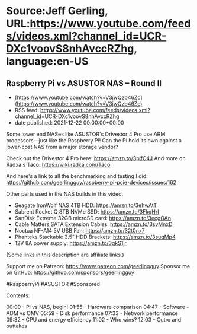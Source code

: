 # Source:Jeff Gerling, URL:https://www.youtube.com/feeds/videos.xml?channel_id=UCR-DXc1voovS8nhAvccRZhg, language:en-US

## Raspberry Pi vs ASUSTOR NAS – Round II
 - [https://www.youtube.com/watch?v=V3jwQzb46Zc](https://www.youtube.com/watch?v=V3jwQzb46Zc)
 - RSS feed: https://www.youtube.com/feeds/videos.xml?channel_id=UCR-DXc1voovS8nhAvccRZhg
 - date published: 2021-12-22 00:00:00+00:00

Some lower end NASes like ASUSTOR's Drivestor 4 Pro use ARM processors—just like the Raspberry Pi! Can the Pi hold its own against a lower-cost NAS from a major storage vendor?

Check out the Drivestor 4 Pro here: https://amzn.to/3pifC4J
And more on Radxa's Taco: https://wiki.radxa.com/Taco

And here's a link to all the benchmarking and testing I did: https://github.com/geerlingguy/raspberry-pi-pcie-devices/issues/162

Other parts used in the NAS builds in this video:

  - Seagate IronWolf NAS 4TB HDD: https://amzn.to/3ehwAtT
  - Sabrent Rocket Q 8TB NVMe SSD: https://amzn.to/3FkqHrI
  - SanDisk Extreme 32GB microSD card: https://amzn.to/3ecgOAn
  - Cable Matters SATA Extension Cables: https://amzn.to/3svMnxD
  - Noctua NF-A14 5V USB Fan: https://amzn.to/32t0nx7
  - Phanteks Stackable 3.5" HDD Brackets: https://amzn.to/3suqMp4
  - 12V 8A power supply: https://amzn.to/3qkS1jr

(Some links in this description are affiliate links.)

Support me on Patreon: https://www.patreon.com/geerlingguy
Sponsor me on GitHub: https://github.com/sponsors/geerlingguy

#RaspberryPi #ASUSTOR #Sponsored

Contents:

00:00 - Pi vs NAS, begin!
01:55 - Hardware comparison
04:47 - Software - ADM vs OMV
05:59 - Disk performance
07:33 - Network performance
09:32 - CPU and energy efficiency
11:02 - Who wins?
12:03 - Outro and outtakes

